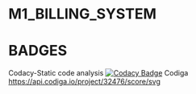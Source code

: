 # M1_BILLING_SYSTEM

# BADGES
Codacy-Static code analysis 
[![Codacy Badge](https://app.codacy.com/project/badge/Grade/3aad0aa7148d4c60abf6daec14ff7b18)](https://www.codacy.com/gh/gsk730/M1_BILLING_SYSTEM/dashboard?utm_source=github.com&amp;utm_medium=referral&amp;utm_content=gsk730/M1_BILLING_SYSTEM&amp;utm_campaign=Badge_Grade)
Codiga
https://api.codiga.io/project/32476/score/svg

